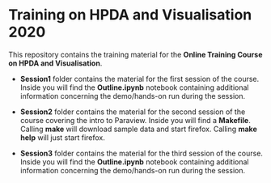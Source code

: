 # Training on HPDA and Visualisation 2020
This repository contains the training material for the **Online Training Course on HPDA and Visualisation**.

 - **Session1** folder contains the material for the first session of the course. Inside you will find the **Outline.ipynb** notebook containing additional information concerning the demo/hands-on run during the session.

 - **Session2** folder contains the material for the second session of the course covering the intro to Paraview. Inside you will find a **Makefile**. Calling **make**  will download sample data and start firefox. Calling **make help** will just start firefox.

 - **Session3** folder contains the material for the third session of the course. Inside you will find the **Outline.ipynb** notebook containing additional information concerning the demo/hands-on run during the session.
